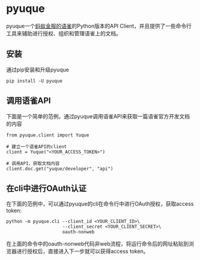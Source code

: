 # pyuque

pyuque一个[蚂蚁金服的语雀](https://www.yuque.com/)的Python版本的API Client，并且提供了一些命令行工具来辅助进行授权、组织和管理语雀上的文档。

## 安装

通过pip安装和升级pyuque

```
pip install -U pyuque
```

## 调用语雀API

下面是一个简单的范例，通过pyuque调用语雀API来获取一篇语雀官方开发文档的内容

```
from pyuque.client import Yuque

# 建立一个语雀API的client
client = Yuque("<YOUR_ACCESS_TOKEN>")

# 调用API，获取文档内容
client.doc.get("yuque/developer", "api")
```

## 在cli中进行OAuth认证

在下面的范例中，可以通过pyuque的cli在命令行中进行OAuth授权，获取access token:

```
python -m pyuque.cli --client_id <YOUR_CLIENT_ID>\
                     --client_secret <YOUR_CLIENT_SECRET>\
                     oauth-nonweb
```

在上面的命令中的oauth-nonweb代码非web流程，将运行命令后的网址粘贴到浏览器进行授权后，直接进入下一步就可以获得access token。
